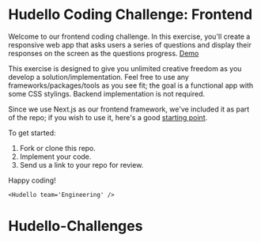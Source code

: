 # Hudello Coding Challenge: Frontend

Welcome to our frontend coding challenge. In this exercise, you'll create a responsive web app that asks users a series of questions and display their responses on the screen as the questions progress. [Demo](https://hudello-challenges.web.app/conversation)

This exercise is designed to give you unlimited creative freedom as you develop a solution/implementation. Feel free to use any frameworks/packages/tools as you see fit; the goal is a functional app with some CSS stylings. Backend implementation is not required.

Since we use Next.js as our frontend framework, we've included it as part of the repo; if you wish to use it, here's a good [starting point](https://nextjs.org/learn/basics/create-nextjs-app).

To get started:
1. Fork or clone this repo.
2. Implement your code.
3. Send us a link to your repo for review.

Happy coding!

`<Hudello team='Engineering' />`
# Hudello-Challenges
